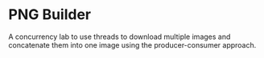 # PNG Builder
A concurrency lab to use threads to download multiple images and concatenate them into one image using the producer-consumer approach.
